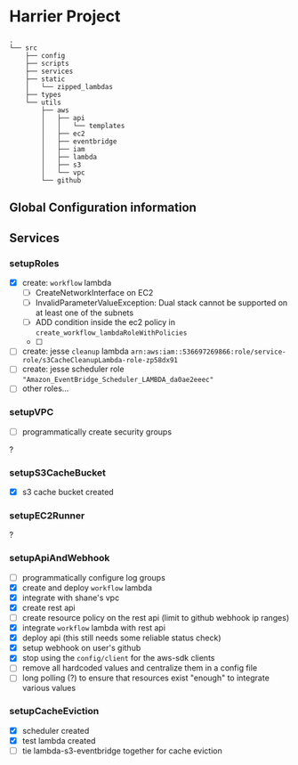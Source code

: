 # Harrier Project

```
.
└── src
    ├── config
    ├── scripts
    ├── services
    ├── static
    │   └── zipped_lambdas
    ├── types
    └── utils
        ├── aws
        │   ├── api
        │   │   └── templates
        │   ├── ec2
        │   ├── eventbridge
        │   ├── iam
        │   ├── lambda
        │   ├── s3
        │   └── vpc
        └── github

```

## Global Configuration information

## Services

### setupRoles

- [x] create: `workflow` lambda
  - [ ] CreateNetworkInterface on EC2
  - [ ] InvalidParameterValueException: Dual stack cannot be supported on at least one of the subnets
  - [ ] ADD condition inside the ec2 policy in `create_workflow_lambdaRoleWithPolicies`
  - [ ]
- [ ] create: jesse `cleanup` lambda `arn:aws:iam::536697269866:role/service-role/s3CacheCleanupLambda-role-zp58dx91`
- [ ] create: jesse scheduler role `"Amazon_EventBridge_Scheduler_LAMBDA_da0ae2eeec"`
- [ ] other roles...

### setupVPC

- [ ] programmatically create security groups

?

### setupS3CacheBucket

- [x] s3 cache bucket created

### setupEC2Runner

?

### setupApiAndWebhook
- [ ] programmatically configure log groups
- [x] create and deploy `workflow` lambda
- [x] integrate with shane's vpc
- [x] create rest api
- [ ] create resource policy on the rest api (limit to github webhook ip ranges)
- [x] integrate `workflow` lambda with rest api
- [x] deploy api (this still needs some reliable status check)
- [x] setup webhook on user's github 
- [x] stop using the `config/client` for the aws-sdk clients
- [ ] remove all hardcoded values and centralize them in a config file
- [ ] long polling (?) to ensure that resources exist "enough" to integrate various values

### setupCacheEviction

- [x] scheduler created
- [x] test lambda created
- [ ] tie lambda-s3-eventbridge together for cache eviction
